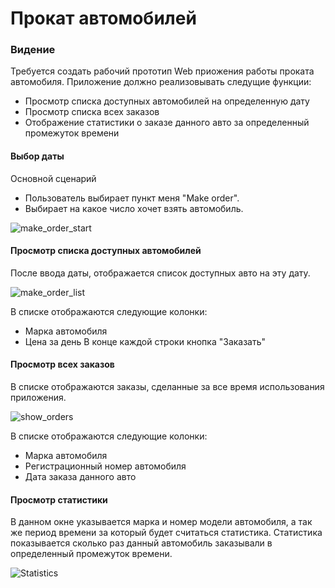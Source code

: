 # Прокат автомобилей

### Видение
 Требуется создать рабочий прототип Web приожения работы проката автомобиля.
 Приложение должно реализовывать следущие функции:
 - Просмотр списка доступных автомобилей на определенную дату
 - Просмотр списка всех заказов
 - Отображение статистики о заказе данного авто за определенный промежуток времени

 #### Выбор даты
Основной сценарий
  - Пользователь выбирает пункт меня "Make order".
  - Выбирает на какое число хочет взять автомобиль.
  
![make_order_start](https://user-images.githubusercontent.com/42007915/73498493-88764e00-43ce-11ea-9c01-b0e8988d4bbe.png)


#### Просмотр списка доступных автомобилей
После ввода даты, отображается список доступных авто на эту дату.

![make_order_list](https://user-images.githubusercontent.com/42007915/73498624-d9864200-43ce-11ea-9ed4-0cb5774cfdfe.png)

В списке отображаются следующие колонки:
  - Марка автомобиля
  - Цена за день
В конце каждой строки кнопка "Заказать"

 #### Просмотр всех заказов
 В списке отображаются заказы, сделанные за все время использования приложения.
 
 ![show_orders](https://user-images.githubusercontent.com/42007915/73498761-43065080-43cf-11ea-8e13-98d5851136dd.png)
 
 В списке отображаются следующие колонки:
  - Марка автомобиля
  - Регистрационный номер автомобиля
  - Дата заказа данного авто

 #### Просмотр статистики
 В данном окне указывается марка и номер модели автомобиля, а так же период времени за который будет считаться статистика.
 Статистика показывается сколько раз данный автомобиль заказывали в определенный промежуток времени.
 
![Statistics](https://user-images.githubusercontent.com/42007915/73499122-3a624a00-43d0-11ea-859c-1b3eef68e8a8.png)

